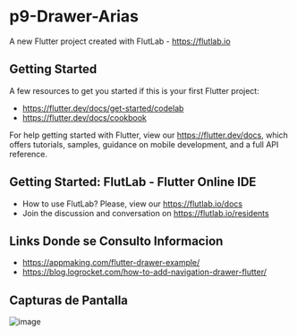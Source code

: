 # p9-Drawer-Arias

A new Flutter project created with FlutLab - https://flutlab.io

## Getting Started

A few resources to get you started if this is your first Flutter project:

- https://flutter.dev/docs/get-started/codelab
- https://flutter.dev/docs/cookbook

For help getting started with Flutter, view our
https://flutter.dev/docs, which offers tutorials,
samples, guidance on mobile development, and a full API reference.

## Getting Started: FlutLab - Flutter Online IDE

- How to use FlutLab? Please, view our https://flutlab.io/docs
- Join the discussion and conversation on https://flutlab.io/residents

## Links Donde se Consulto Informacion
- https://appmaking.com/flutter-drawer-example/
- https://blog.logrocket.com/how-to-add-navigation-drawer-flutter/

## Capturas de Pantalla
![image](https://github.com/AriasSuarezDemianAlexander/Mi_Drawer_Arias/assets/143743142/167c4b8d-5b57-438a-ad87-742e4b0aae61)
